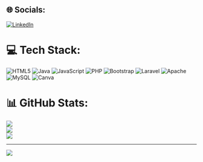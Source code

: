 
## 🌐 Socials:
[![LinkedIn](https://img.shields.io/badge/LinkedIn-%230077B5.svg?logo=linkedin&logoColor=white)](https://linkedin.com/in/Cauan-LImberger-92b329268) 

# 💻 Tech Stack:
![HTML5](https://img.shields.io/badge/html5-%23E34F26.svg?style=for-the-badge&logo=html5&logoColor=white) ![Java](https://img.shields.io/badge/java-%23ED8B00.svg?style=for-the-badge&logo=openjdk&logoColor=white) ![JavaScript](https://img.shields.io/badge/javascript-%23323330.svg?style=for-the-badge&logo=javascript&logoColor=%23F7DF1E) ![PHP](https://img.shields.io/badge/php-%23777BB4.svg?style=for-the-badge&logo=php&logoColor=white) ![Bootstrap](https://img.shields.io/badge/bootstrap-%238511FA.svg?style=for-the-badge&logo=bootstrap&logoColor=white) ![Laravel](https://img.shields.io/badge/laravel-%23FF2D20.svg?style=for-the-badge&logo=laravel&logoColor=white) ![Apache](https://img.shields.io/badge/apache-%23D42029.svg?style=for-the-badge&logo=apache&logoColor=white) ![MySQL](https://img.shields.io/badge/mysql-%2300000f.svg?style=for-the-badge&logo=mysql&logoColor=white) ![Canva](https://img.shields.io/badge/Canva-%2300C4CC.svg?style=for-the-badge&logo=Canva&logoColor=white)
# 📊 GitHub Stats:
![](https://github-readme-stats.vercel.app/api?username=cauanlimberger&theme=dark&hide_border=true&include_all_commits=false&count_private=false)<br/>
![](https://github-readme-streak-stats.herokuapp.com/?user=cauanlimberger&theme=dark&hide_border=true)<br/>
![](https://github-readme-stats.vercel.app/api/top-langs/?username=cauanlimberger&theme=dark&hide_border=true&include_all_commits=false&count_private=false&layout=compact)


---
[![](https://visitcount.itsvg.in/api?id=cauanlimberger&icon=0&color=0)](https://visitcount.itsvg.in)

<!-- Proudly created with GPRM ( https://gprm.itsvg.in ) -->
